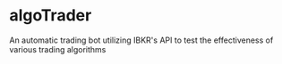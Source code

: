 # algoTrader
An automatic trading bot utilizing IBKR's API to test the effectiveness of various trading algorithms
